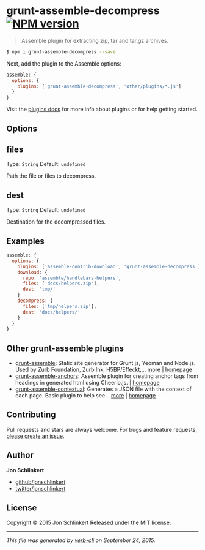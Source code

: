 # grunt-assemble-decompress [![NPM version](https://badge.fury.io/js/grunt-assemble-decompress.svg)](http://badge.fury.io/js/grunt-assemble-decompress)

> Assemble plugin for extracting zip, tar and tar.gz archives.

```sh
$ npm i grunt-assemble-decompress --save
```

Next, add the plugin to the Assemble options:

```js
assemble: {
  options: {
    plugins: ['grunt-assemble-decompress', 'other/plugins/*.js']
  }
}
```

Visit the [plugins docs](http://assemble.io/plugins/) for more info about plugins or for help getting started.

## Options

## files

Type: `String`
Default: `undefined`

Path the file or files to decompress.

## dest

Type: `String`
Default: `undefined`

Destination for the decompressed files.

## Examples

```js
assemble: {
  options: {
    plugins: ['assemble-contrib-download', 'grunt-assemble-decompress'],
    download: {
      repo: 'assemble/handlebars-helpers',
      files: ['docs/helpers.zip'],
      dest: 'tmp/'
    }
    decompress: {
      files: ['tmp/helpers.zip'],
      dest: 'docs/helpers/'
    }
  }
}
```

## Other grunt-assemble plugins

* [grunt-assemble](https://www.npmjs.com/package/grunt-assemble): Static site generator for Grunt.js, Yeoman and Node.js. Used by Zurb Foundation, Zurb Ink, H5BP/Effeckt,… [more](https://www.npmjs.com/package/grunt-assemble) | [homepage](http://assemble.io)
* [grunt-assemble-anchors](https://www.npmjs.com/package/grunt-assemble-anchors): Assemble plugin for creating anchor tags from headings in generated html using Cheerio.js. | [homepage](https://github.com/assemble/grunt-assemble-anchors)
* [grunt-assemble-contextual](https://www.npmjs.com/package/grunt-assemble-contextual): Generates a JSON file with the context of each page. Basic plugin to help see… [more](https://www.npmjs.com/package/grunt-assemble-contextual) | [homepage](https://github.com/assemble/grunt-assemble-contextual)

## Contributing

Pull requests and stars are always welcome. For bugs and feature requests, [please create an issue](https://github.com/assemble/grunt-assemble-decompress/issues/new).

## Author

**Jon Schlinkert**

+ [github/jonschlinkert](https://github.com/jonschlinkert)
+ [twitter/jonschlinkert](http://twitter.com/jonschlinkert)

## License

Copyright © 2015 Jon Schlinkert
Released under the MIT license.

***

_This file was generated by [verb-cli](https://github.com/assemble/verb-cli) on September 24, 2015._